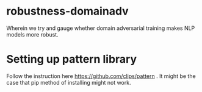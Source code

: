 # robustness-domainadv
Wherein we try and gauge whether domain adversarial training makes NLP models more robust.

# Setting up pattern library 
Follow the instruction here https://github.com/clips/pattern .
It might be the case that pip method of installing might not work. 